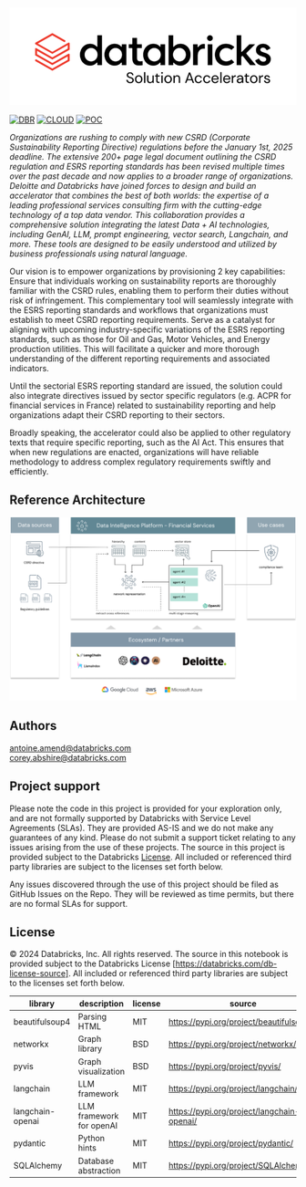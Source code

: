 <img src=https://raw.githubusercontent.com/databricks-industry-solutions/.github/main/profile/solacc_logo.png width="600px">

[![DBR](https://img.shields.io/badge/DBR-15.0ML-red?logo=databricks&style=for-the-badge)](https://docs.databricks.com/release-notes/runtime/15.0ml.html)
[![CLOUD](https://img.shields.io/badge/CLOUD-ALL-blue?style=for-the-badge)](https://databricks.com/try-databricks)
[![POC](https://img.shields.io/badge/POC-3_days-green?style=for-the-badge)](https://databricks.com/try-databricks)

*Organizations are rushing to comply with new CSRD (Corporate Sustainability Reporting Directive) regulations before the January 1st, 2025 deadline. The extensive 200+ page legal document outlining the CSRD regulation and ESRS reporting standards has been revised multiple times over the past decade and now applies to a broader range of organizations. Deloitte and Databricks have joined forces to design and build an accelerator that combines the best of both worlds: the expertise of a leading professional services consulting firm with the cutting-edge technology of a top data vendor. This collaboration provides a comprehensive solution integrating the latest Data + AI technologies, including GenAI, LLM, prompt engineering, vector search, Langchain, and more. These tools are designed to be easily understood and utilized by business professionals using natural language.*

Our vision is to empower organizations by provisioning 2 key capabilities:
Ensure that individuals working on sustainability reports are thoroughly familiar with the CSRD rules, enabling them to perform their duties without risk of infringement. This complementary tool will seamlessly integrate with the ESRS reporting standards and workflows that organizations must establish to meet CSRD reporting requirements.
Serve as a catalyst for aligning with upcoming industry-specific variations of the ESRS reporting standards, such as those for Oil and Gas, Motor Vehicles, and Energy production utilities. This will facilitate a quicker and more thorough understanding of the different reporting requirements and associated indicators.
 
Until the sectorial ESRS reporting standard are issued, the solution could also integrate directives issued by sector specific regulators (e.g. ACPR for financial services in France) related to sustainability reporting and help organizations adapt their CSRD reporting to their sectors.
 
Broadly speaking, the accelerator could also be applied to other regulatory texts that require specific reporting, such as the AI Act. This ensures that when new regulations are enacted, organizations will have reliable methodology to address complex regulatory requirements swiftly and efficiently.


## Reference Architecture
![reference_architecture.png](https://raw.githubusercontent.com/databricks-industry-solutions/csrd_assistant/main/images/reference_architecture.png)

## Authors
<antoine.amend@databricks.com><br>
<corey.abshire@databricks.com>


## Project support 

Please note the code in this project is provided for your exploration only, and are not formally supported by Databricks with Service Level Agreements (SLAs). They are provided AS-IS and we do not make any guarantees of any kind. Please do not submit a support ticket relating to any issues arising from the use of these projects. The source in this project is provided subject to the Databricks [License](./LICENSE.md). All included or referenced third party libraries are subject to the licenses set forth below.

Any issues discovered through the use of this project should be filed as GitHub Issues on the Repo. They will be reviewed as time permits, but there are no formal SLAs for support. 

## License

&copy; 2024 Databricks, Inc. All rights reserved. The source in this notebook is provided subject to the Databricks License [https://databricks.com/db-license-source].  All included or referenced third party libraries are subject to the licenses set forth below.

| library                                | description             | license    | source                                              |
|----------------------------------------|-------------------------|------------|-----------------------------------------------------|
|beautifulsoup4|Parsing HTML|MIT|https://pypi.org/project/beautifulsoup4/|
|networkx|Graph library|BSD|https://pypi.org/project/networkx/|
|pyvis|Graph visualization|BSD|https://pypi.org/project/pyvis/|
|langchain|LLM framework|MIT|https://pypi.org/project/langchain/|
|langchain-openai|LLM framework for openAI|MIT|https://pypi.org/project/langchain-openai/|
|pydantic|Python hints|MIT|https://pypi.org/project/pydantic/|
|SQLAlchemy|Database abstraction|MIT|https://pypi.org/project/SQLAlchemy/|